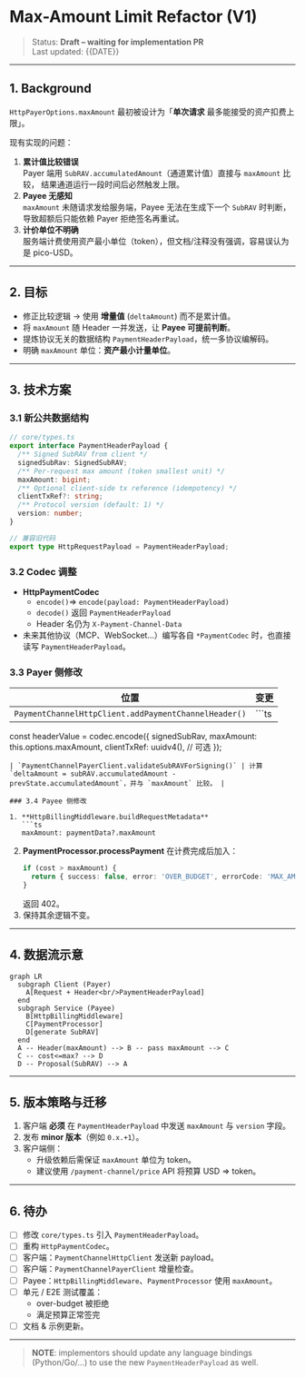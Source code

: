 # Max-Amount Limit Refactor (V1)

> Status: **Draft – waiting for implementation PR**  
> Last updated: {{DATE}}

---

## 1. Background

`HttpPayerOptions.maxAmount` 最初被设计为「**单次请求** 最多能接受的资产扣费上限」。

现有实现的问题：

1. **累计值比较错误**  
   Payer 端用 `SubRAV.accumulatedAmount`（通道累计值）直接与 `maxAmount` 比较，
   结果通道运行一段时间后必然触发上限。
2. **Payee 无感知**  
   `maxAmount` 未随请求发给服务端，Payee 无法在生成下一个 `SubRAV` 时判断，导致超额后只能依赖 Payer 拒绝签名再重试。
3. **计价单位不明确**  
   服务端计费使用资产最小单位（token），但文档/注释没有强调，容易误认为是 pico-USD。

---

## 2. 目标

- 修正比较逻辑 → 使用 **增量值** (`deltaAmount`) 而不是累计值。
- 将 `maxAmount` 随 Header 一并发送，让 **Payee 可提前判断**。
- 提炼协议无关的数据结构 `PaymentHeaderPayload`，统一多协议编解码。
- 明确 `maxAmount` 单位：**资产最小计量单位**。

---

## 3. 技术方案

### 3.1 新公共数据结构

```ts
// core/types.ts
export interface PaymentHeaderPayload {
  /** Signed SubRAV from client */
  signedSubRav: SignedSubRAV;
  /** Per-request max amount (token smallest unit) */
  maxAmount: bigint;
  /** Optional client-side tx reference (idempotency) */
  clientTxRef?: string;
  /** Protocol version (default: 1) */
  version: number;
}

// 兼容旧代码
export type HttpRequestPayload = PaymentHeaderPayload;
```

### 3.2 Codec 调整

- **HttpPaymentCodec**
  - `encode()`⇒ `encode(payload: PaymentHeaderPayload)`
  - `decode()` 返回 `PaymentHeaderPayload`
  - Header 名仍为 `X-Payment-Channel-Data`
- 未来其他协议（MCP、WebSocket…）编写各自 `*PaymentCodec` 时，也直接读写 `PaymentHeaderPayload`。

### 3.3 Payer 侧修改

| 位置                                                 | 变更  |
| ---------------------------------------------------- | ----- |
| `PaymentChannelHttpClient.addPaymentChannelHeader()` | ```ts |

const headerValue = codec.encode({
signedSubRav,
maxAmount: this.options.maxAmount,
clientTxRef: uuidv4(), // 可选
});

````|
| `PaymentChannelPayerClient.validateSubRAVForSigning()` | 计算 `deltaAmount = subRAV.accumulatedAmount ‑ prevState.accumulatedAmount`，并与 `maxAmount` 比较。 |

### 3.4 Payee 侧修改

1. **HttpBillingMiddleware.buildRequestMetadata**
   ```ts
   maxAmount: paymentData?.maxAmount
````

2. **PaymentProcessor.processPayment** 在计费完成后加入：
   ```ts
   if (cost > maxAmount) {
     return { success: false, error: 'OVER_BUDGET', errorCode: 'MAX_AMOUNT_EXCEEDED', cost, ... };
   }
   ```
   返回 402。
3. 保持其余逻辑不变。

---

## 4. 数据流示意

```mermaid
graph LR
  subgraph Client (Payer)
    A[Request + Header<br/>PaymentHeaderPayload]
  end
  subgraph Service (Payee)
    B[HttpBillingMiddleware]
    C[PaymentProcessor]
    D[generate SubRAV]
  end
  A -- Header(maxAmount) --> B -- pass maxAmount --> C
  C -- cost<=max? --> D
  D -- Proposal(SubRAV) --> A
```

---

## 5. 版本策略与迁移

1. 客户端 **必须** 在 `PaymentHeaderPayload` 中发送 `maxAmount` 与 `version` 字段。
2. 发布 **minor 版本**（例如 `0.x.+1`）。
3. 客户端侧：
   - 升级依赖后需保证 `maxAmount` 单位为 token。
   - 建议使用 `/payment-channel/price` API 将预算 USD ⇒ token。

---

## 6. 待办

- [ ] 修改 `core/types.ts` 引入 `PaymentHeaderPayload`。
- [ ] 重构 `HttpPaymentCodec`。
- [ ] 客户端：`PaymentChannelHttpClient` 发送新 payload。
- [ ] 客户端：`PaymentChannelPayerClient` 增量检查。
- [ ] Payee：`HttpBillingMiddleware`、`PaymentProcessor` 使用 `maxAmount`。
- [ ] 单元 / E2E 测试覆盖：
  - over-budget 被拒绝
  - 满足预算正常签完
- [ ] 文档 & 示例更新。

---

> **NOTE**: implementors should update any language bindings (Python/Go/…) to use the new `PaymentHeaderPayload` as well.
